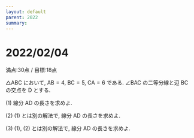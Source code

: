 ```yaml
---
layout: default
parent: 2022
summary: 
---
```


# 2022/02/04

満点:30点 / 目標:18点

$\triangle \mathrm{ABC}$ において, $\mathrm{AB}=4$, $\mathrm{BC}=5$, $\mathrm{CA}=6$ である. $\angle \mathrm{BAC}$ の二等分線と辺 $\mathrm{BC}$ の交点を $\mathrm{D}$ とする.

(1) 線分 $\mathrm{AD}$ の長さを求めよ.

(2) (1) とは別の解法で, 線分 $\mathrm{AD}$ の長さを求めよ.

(3) (1), (2) とは別の解法で, 線分 $\mathrm{AD}$ の長さを求めよ.